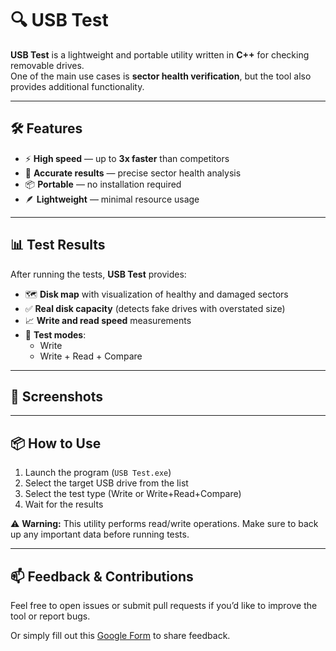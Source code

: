 # 🔍 USB Test

**USB Test** is a lightweight and portable utility written in **C++** for checking removable drives.  
One of the main use cases is **sector health verification**, but the tool also provides additional functionality.  

---

## 🛠 Features

- ⚡ **High speed** — up to **3x faster** than competitors  
- 🎯 **Accurate results** — precise sector health analysis  
- 📦 **Portable** — no installation required  
- 🪶 **Lightweight** — minimal resource usage  

---

## 📊 Test Results

After running the tests, **USB Test** provides:  
- 🗺️ **Disk map** with visualization of healthy and damaged sectors  
- ✅ **Real disk capacity** (detects fake drives with overstated size)  
- 📈 **Write and read speed** measurements
- 🧪 **Test modes**:  
  - Write  
  - Write + Read + Compare  

---

## 📸 Screenshots



---

## 📦 How to Use

1. Launch the program (`USB Test.exe`)
2. Select the target USB drive from the list
3. Select the test type (Write or Write+Read+Compare)
4. Wait for the results

⚠️ **Warning:** This utility performs read/write operations. Make sure to back up any important data before running tests.

---
## 📫 Feedback & Contributions

Feel free to open issues or submit pull requests if you’d like to improve the tool or report bugs.

Or simply fill out this [Google Form](https://forms.gle/Q7s141cQcE4pug7L7) to share feedback.
